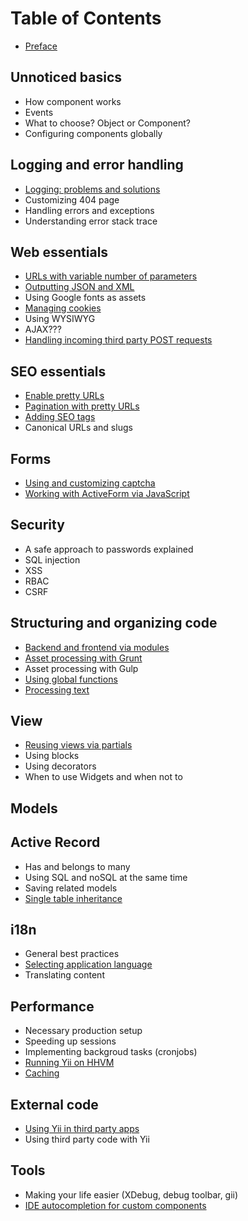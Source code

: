 Table of Contents
=================

- [Preface](preface.md)

Unnoticed basics
----------------

- How component works
- Events
- What to choose? Object or Component?
- Configuring components globally

Logging and error handling
--------------------------

- [Logging: problems and solutions](logging-problems-and-solutions.md)
- Customizing 404 page
- Handling errors and exceptions
- Understanding error stack trace

Web essentials
--------------

- [URLs with variable number of parameters](urls-variable-number-of-parameters.md)
- [Outputting JSON and XML](response-formats.md)
- Using Google fonts as assets
- [Managing cookies](cookies.md)
- Using WYSIWYG
- AJAX???
- [Handling incoming third party POST requests](incoming-post.md)

SEO essentials
--------------

- [Enable pretty URLs](enable-pretty-urls.md)
- [Pagination with pretty URLs](pagination-pretty-urls.md)
- [Adding SEO tags](adding-page-seo-tags.md)
- Canonical URLs and slugs

Forms
-----

- [Using and customizing captcha](forms-captcha.md)
- [Working with ActiveForm via JavaScript](forms-activeform-js.md)

Security
--------

- A safe approach to passwords explained
- SQL injection
- XSS
- RBAC
- CSRF

Structuring and organizing code
-------------------------------

- [Backend and frontend via modules](structure-backend-frontend-modules.md)
- [Asset processing with Grunt](structure-asset-processing-with-grunt.md)
- Asset processing with Gulp
- [Using global functions](structure-global-functions.md)
- [Processing text](processing-text.md)

View
----

- [Reusing views via partials](reusing-views-via-partials.md)
- Using blocks
- Using decorators
- When to use Widgets and when not to

Models
------


Active Record
-------------

- Has and belongs to many
- Using SQL and noSQL at the same time
- Saving related models
- [Single table inheritance](ar-single-table-inheritance.md)


i18n
----

- General best practices
- [Selecting application language](i18n-selecting-application-language.md)
- Translating content


Performance
-----------

- Necessary production setup
- Speeding up sessions
- Implementing backgroud tasks (cronjobs)
- [Running Yii on HHVM](performance-hhvm.md)
- [Caching](caching.md)

External code
-------------

- [Using Yii in third party apps](using-yii-in-third-party-apps.md)
- Using third party code with Yii

Tools
-----

- Making your life easier (XDebug, debug toolbar, gii)
- [IDE autocompletion for custom components](ide-autocompletion.md)
